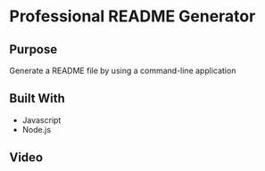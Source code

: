 # Professional README Generator 

## Purpose
Generate a README file by using a command-line application

## Built With
* Javascript
* Node.js

## Video



